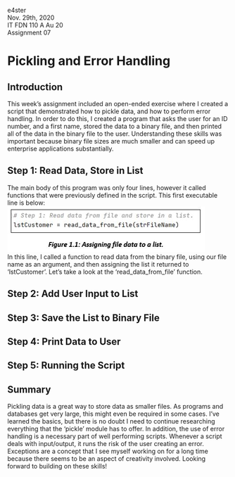 e4ster   
Nov. 29th, 2020   
IT FDN 110 A Au 20   
Assignment 07   

# Pickling and Error Handling

## Introduction
This week’s assignment included an open-ended exercise where I created a script that demonstrated how to pickle data, and how to perform error handling.  In order to do this, I created a program that asks the user for an ID number, and a first name, stored the data to a binary file, and then printed all of the data in the binary file to the user.  Understanding these skills was important because binary file sizes are much smaller and can speed up enterprise applications substantially. 

## Step 1: Read Data, Store in List
The main body of this program was only four lines, however it called functions that were previously defined in the script. This first executable line is below:   
![Figure 1.1](https://github.com/e4ster/IntroToProg-Python-Mod07/blob/main/docs/figure%201.1.1.JPG "Figure 1.1")   
In this line, I called a function to read data from the binary file, using our file name as an argument, and then assigning the list it returned to ‘lstCustomer’.  Let’s take a look at the ‘read_data_from_file’ function.

## Step 2: Add User Input to List


## Step 3: Save the List to Binary File

## Step 4: Print Data to User

## Step 5: Running the Script

## Summary
Pickling data is a great way to store data as smaller files.  As programs and databases get very large, this might even be required in some cases.  I’ve learned the basics, but there is no doubt I need to continue researching everything that the ‘pickle’ module has to offer.  In addition, the use of error handling is a necessary part of well performing scripts.  Whenever a script deals with input/output, it runs the risk of the user creating an error.  Exceptions are a concept that I see myself working on for a long time because there seems to be an aspect of creativity involved.  Looking forward to building on these skills!
